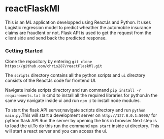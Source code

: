 # reactFlaskMl

This is an ML application developped using ReactJs and Python. It uses Logistic regression model to predict wheather the automobile insurance claims are fraudlent or not. Flask API is used to get the request from the client side and send back the predicted response.

### Getting Started

Clone the repository by entering `git clone https://github.com/chris287/reactFlaskMl.git` 

The `scripts` directory contains all the python scripts and `ui` directory consists of the ReactJs code for frontend UI.

Navigate inside scripts directory and run command `pip install -r requirements.txt` in cmd to install all the required libraries for python.In the same way navigate inside ui and run `npm i` to install node modules.

To start the flask API server,navigate scripts directory and run `python main.py`.This will start a development server on `http://127.0.0.1:5000/` for python flask API.Run the server by opening the link in browser.Next step is to load the ui.To do this run the command `npm start` inside ui directory. This will start a react server and you can access the ui.
